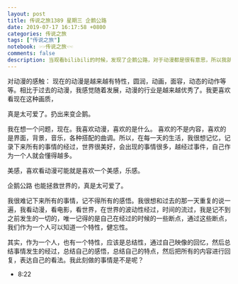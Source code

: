 ```yaml
---
layout: post
title: 传说之旅1389 星期三 企鹅公路 
date: 2019-07-17 16:17:58 +0800 
categories: 传说之旅 
tags: ["传说之旅"]
notebook: ☞☞传说之旅☜☜
comments: false
description: 当观看bilibili的时候，发现了企鹅公路，对于动漫都是很有意思，所以我就想去看这个动漫。于是我就去找到这个动漫看。
---
```

对动漫的感触： 现在的动漫是越来越有特性，圆润，动画，面容，动态的动作等等。相比于过去的动漫，我感觉随着发展，动漫的行业是越来越优秀了。我更喜欢看现在这种画质，

真是太可爱了。扔出来变企鹅。

我在想一个问题，现在。我喜欢动漫，喜欢的是什么。 喜欢的不是内容，喜欢的是界面，背景，音乐，各种搭配的曲调。所以，在每一天的生活，我很想记忆，记录下来所有的事情的经过，世界很美好，会出现的事情很多，越经过事件，自己作为一个人就会懂得越多。

美感，喜欢看动漫可能就是喜欢一个美感，乐感。

企鹅公路 也能拯救世界的，真是太可爱了。

我很难记下来所有的事情，记不得所有的感悟。我很想和过去的那一天重复的说一遍，我看动漫，看电影，看世界，在世界的波动性经过，时间的流过，我是记不到之前发生的一切的，唯一记得的是自己在经过的时候的一些断点，通过这些断点，我们作为一个人可以知道一个特性，健忘性。

其实，作为一个人，也有一个特性，应该是总结性，通过自己映像的回忆，然后总结事情发生的经过，总结自己的感悟，总结自己的特点，然后把所有的内容进行回复，表达自己的看法。我此刻做的事情是不是呢？

- 8:22


